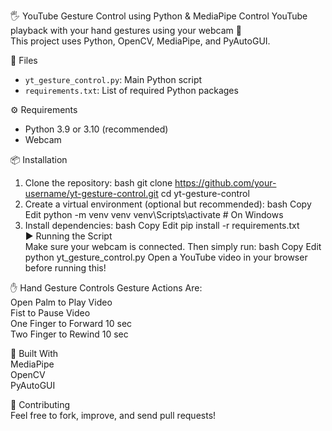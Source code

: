 🖐️ YouTube Gesture Control using Python & MediaPipe
Control YouTube playback with your hand gestures using your webcam 🎥  
This project uses Python, OpenCV, MediaPipe, and PyAutoGUI.

📂 Files
- `yt_gesture_control.py`: Main Python script
- `requirements.txt`: List of required Python packages

⚙️ Requirements
- Python 3.9 or 3.10 (recommended)
- Webcam

📦 Installation<br>
 1. Clone the repository:
bash
git clone https://github.com/your-username/yt-gesture-control.git
cd yt-gesture-control<br>
 2. Create a virtual environment (optional but recommended):
bash
Copy
Edit
python -m venv venv
venv\Scripts\activate   # On Windows<br>
 3. Install dependencies:
bash
Copy
Edit
pip install -r requirements.txt<br>
▶️ Running the Script<br>
Make sure your webcam is connected.
Then simply run:
bash
Copy
Edit
python yt_gesture_control.py
Open a YouTube video in your browser before running this!

✋ Hand Gesture Controls 
Gesture	Actions Are:<br>
Open Palm to 	Play Video<br>
Fist to	Pause Video<br>
One Finger to	Forward 10 sec<br>
Two Finger to Rewind 10 sec<br>

🧠 Built With<br>
MediaPipe<br>
OpenCV<br>
PyAutoGUI<br>

🤝 Contributing<br>
Feel free to fork, improve, and send pull requests!
